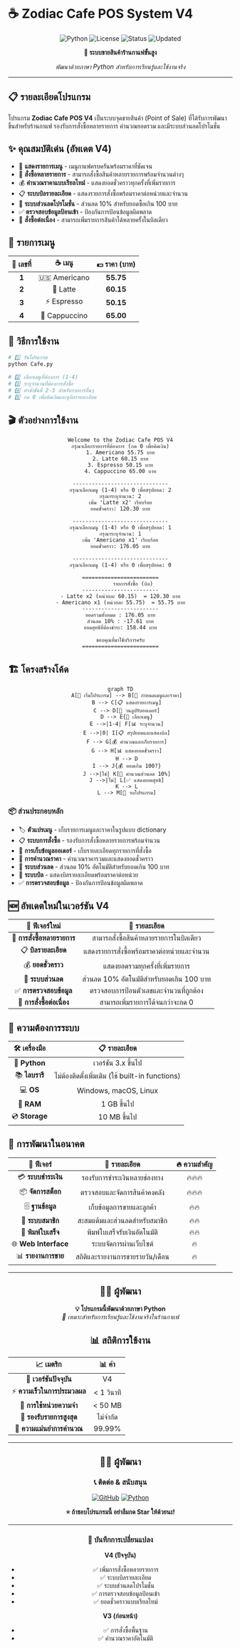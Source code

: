 # ☕ Zodiac Cafe POS System V4

<div align="center">

![Python](https://img.shields.io/badge/Python-3.x-blue.svg)
![License](https://img.shields.io/badge/License-MIT-green.svg)
![Status](https://img.shields.io/badge/Status-V4-brightgreen.svg)
![Updated](https://img.shields.io/badge/Updated-2024-orange.svg)

**🎯 ระบบขายสินค้าร้านกาแฟขั้นสูง**

*พัฒนาด้วยภาษา Python สำหรับการเรียนรู้และใช้งานจริง*

</div>

---

## 📋 รายละเอียดโปรแกรม

โปรแกรม **Zodiac Cafe POS V4** เป็นระบบจุดขายสินค้า (Point of Sale) ที่ได้รับการพัฒนาขึ้นสำหรับร้านกาแฟ รองรับการสั่งซื้อหลายรายการ คำนวณยอดรวม และมีระบบส่วนลดโปรโมชั่น

## ✨ คุณสมบัติเด่น (อัพเดต V4)

- 🍵 **แสดงรายการเมนู** - เมนูกาแฟครบครันพร้อมราคาที่ชัดเจน
- 🛒 **สั่งซื้อหลายรายการ** - สามารถสั่งซื้อสินค้าหลายรายการพร้อมจำนวนต่างๆ
- 💰 **คำนวณราคาแบบเรียลไทม์** - แสดงยอดชั่วคราวทุกครั้งที่เพิ่มรายการ
- 📋 **ระบบบิลรายละเอียด** - แสดงรายการสั่งซื้อพร้อมราคาต่อหน่วยและจำนวน
- 🎁 **ระบบส่วนลดโปรโมชั่น** - ส่วนลด 10% สำหรับยอดซื้อเกิน 100 บาท
- ✅ **ตรวจสอบข้อมูลป้อนเข้า** - ป้องกันการป้อนข้อมูลผิดพลาด
- 🔄 **สั่งซื้อต่อเนื่อง** - สามารถเพิ่มรายการสินค้าได้หลายครั้งในบิลเดียว

## 📖 รายการเมนู

<div align="center">

| 🔢 เลขที่ | ☕ เมนู | 💵 ราคา (บาท) |
|:--------:|:------:|:------------:|
| **1** | 🇺🇸 Americano | **55.75** |
| **2** | 🥛 Latte | **60.15** |
| **3** | ⚡ Espresso | **50.15** |
| **4** | 🎨 Cappuccino | **65.00** |

</div>

## 🚀 วิธีการใช้งาน

```bash
# 1️⃣ รันโปรแกรม
python Cafe.py

# 2️⃣ เลือกเมนูที่ต้องการ (1-4)
# 3️⃣ ระบุจำนวนที่ต้องการสั่งซื้อ
# 4️⃣ ทำซ้ำขั้นที่ 2-3 สำหรับรายการอื่นๆ
# 5️⃣ กด 0 เพื่อคิดเงินและดูบิลรายละเอียด
```

## 🎬 ตัวอย่างการใช้งาน

<div align="center">

```console
Welcome to the Zodiac Cafe POS V4
กรุณาเลือกรายการที่ต้องการ (กด 0 เพื่อคิดเงิน)
1. Americano 55.75 บาท
2. Latte 60.15 บาท
3. Espresso 50.15 บาท
4. Cappuccino 65.00 บาท

------------------------------
กรุณาเลือกเมนู (1-4) หรือ 0 เพื่อสรุปยอด: 2
กรุณาระบุจำนวน: 2
เพิ่ม 'Latte x2' เรียบร้อย
ยอดชั่วคราว: 120.30 บาท

------------------------------
กรุณาเลือกเมนู (1-4) หรือ 0 เพื่อสรุปยอด: 1
กรุณาระบุจำนวน: 1
เพิ่ม 'Americano x1' เรียบร้อย
ยอดชั่วคราว: 176.05 บาท

------------------------------
กรุณาเลือกเมนู (1-4) หรือ 0 เพื่อสรุปยอด: 0

========================
        รายการสั่งซื้อ (บิล)
------------------------
- Latte x2 (หน่วยละ 60.15) 	= 120.30 บาท
- Americano x1 (หน่วยละ 55.75) 	= 55.75 บาท
------------------------
ยอดรวมทั้งหมด : 176.05 บาท
ส่วนลด 10% : -17.61 บาท
ยอดสุทธิที่ต้องชำระ: 158.44 บาท

ขอบคุณที่มาใช้บริการครับ
========================
```

</div>

## 🏗️ โครงสร้างโค้ด

<div align="center">

```mermaid
graph TD
    A[🚀 เริ่มโปรแกรม] --> B[💾 กำหนดเมนูและราคา]
    B --> C[📋 แสดงรายการเมนู]
    C --> D[🔄 วนลูปรับออเดอร์]
    D --> E{👤 เลือกเมนู}
    E -->|1-4| F[📊 ระบุจำนวน]
    E -->|0| I[📋 สรุปยอดและแสดงบิล]
    F --> G[💰 คำนวณและเก็บรายการ]
    G --> H[📊 แสดงยอดชั่วคราว]
    H --> D
    I --> J{💰 ยอดเกิน 100?}
    J -->|ใช่| K[🎁 คำนวณส่วนลด 10%]
    J -->|ไม่| L[✅ แสดงยอดสุทธิ]
    K --> L
    L --> M[🎉 จบโปรแกรม]
```

</div>

### 📦 ส่วนประกอบหลัก

- 🏷️ **ตัวแปรเมนู** - เก็บรายการเมนูและราคาในรูปแบบ dictionary
- 📋 **ระบบการสั่งซื้อ** - รองรับการสั่งซื้อหลายรายการพร้อมจำนวน
- 💾 **การเก็บข้อมูลออเดอร์** - เก็บรายละเอียดทุกรายการที่สั่งซื้อ
- 🧮 **การคำนวณราคา** - คำนวณราคารวมและแสดงยอดชั่วคราว
- 🎁 **ระบบส่วนลด** - ส่วนลด 10% อัตโนมัติสำหรับยอดเกิน 100 บาท
- 📄 **ระบบบิล** - แสดงบิลรายละเอียดพร้อมราคาต่อหน่วย
- ✅ **การตรวจสอบข้อมูล** - ป้องกันการป้อนข้อมูลผิดพลาด

## 🆕 อัพเดตใหม่ในเวอร์ชัน V4

<div align="center">

| 🎯 ฟีเจอร์ใหม่ | 📝 รายละเอียด |
|:----------:|:----------:|
| 🛒 **การสั่งซื้อหลายรายการ** | สามารถสั่งซื้อสินค้าหลายรายการในบิลเดียว |
| 📋 **บิลรายละเอียด** | แสดงรายการสั่งซื้อพร้อมราคาต่อหน่วยและจำนวน |
| 💰 **ยอดชั่วคราว** | แสดงยอดรวมทุกครั้งที่เพิ่มรายการ |
| 🎁 **ระบบส่วนลด** | ส่วนลด 10% อัตโนมัติสำหรับยอดเกิน 100 บาท |
| ✅ **การตรวจสอบข้อมูล** | ตรวจสอบการป้อนตัวเลขและจำนวนที่ถูกต้อง |
| 🔄 **การสั่งซื้อต่อเนื่อง** | สามารถเพิ่มรายการได้จนกว่าจะกด 0 |

</div>

## 🔧 ความต้องการระบบ

<div align="center">

| 🛠️ เครื่องมือ | 📋 รายละเอียด |
|:----------:|:----------:|
| 🐍 **Python** | เวอร์ชัน 3.x ขึ้นไป |
| 📚 **ไลบรารี** | ไม่ต้องติดตั้งเพิ่มเติม (ใช้ built-in functions) |
| 💻 **OS** | Windows, macOS, Linux |
| 💾 **RAM** | 1 GB ขึ้นไป |
| 💿 **Storage** | 10 MB ขึ้นไป |

</div>

## 🚀 การพัฒนาในอนาคต

<div align="center">

| 🎯 ฟีเจอร์ | 📝 รายละเอียด | 🔥 ความสำคัญ |
|:--------:|:----------:|:----------:|
| 💳 **ระบบชำระเงิน** | รองรับการชำระเงินหลายช่องทาง | 🔥🔥🔥 |
| 📦 **จัดการสต็อก** | ตรวจสอบและจัดการสินค้าคงคลัง | 🔥🔥🔥 |
| 🗄️ **ฐานข้อมูล** | เก็บข้อมูลการขายและลูกค้า | 🔥🔥 |
| 👥 **ระบบสมาชิก** | สะสมแต้มและส่วนลดสำหรับสมาชิก | 🔥🔥 |
| 🧾 **พิมพ์ใบเสร็จ** | พิมพ์ใบเสร็จรับเงินอัตโนมัติ | 🔥🔥 |
| 🌐 **Web Interface** | ระบบจัดการผ่านเว็บไซต์ | 🔥 |
| 📊 **รายงานการขาย** | สถิติและรายงานการขายรายวัน/เดือน | 🔥 |

</div>

---

<div align="center">

## 👨‍💻 ผู้พัฒนา

**💡 โปรแกรมนี้พัฒนาด้วยภาษา Python**  
*🎯 เหมาะสำหรับการเรียนรู้และใช้งานจริงในร้านกาแฟ*

## 📊 สถิติการใช้งาน

<div align="center">

| 📈 เมตริก | 📊 ค่า |
|:-------:|:----:|
| 🔢 **เวอร์ชันปัจจุบัน** | V4 |
| ⚡ **ความเร็วในการประมวลผล** | < 1 วินาที |
| 💾 **การใช้หน่วยความจำ** | < 50 MB |
| 🛒 **รองรับรายการสูงสุด** | ไม่จำกัด |
| 🎯 **ความแม่นยำการคำนวณ** | 99.99% |

</div>

---

<div align="center">

## 👨‍💻 ผู้พัฒนา

### 📞 ติดต่อ & สนับสนุน

[![GitHub](https://img.shields.io/badge/GitHub-100000?style=for-the-badge&logo=github&logoColor=white)](https://github.com)
[![Python](https://img.shields.io/badge/Python-3776AB?style=for-the-badge&logo=python&logoColor=white)](https://python.org)

**⭐ ถ้าชอบโปรแกรมนี้ อย่าลืมกด Star ให้ด้วยนะ!**

---

### 📝 บันทึกการเปลี่ยนแปลง

**V4 (ปัจจุบัน)**
- ✅ เพิ่มการสั่งซื้อหลายรายการ
- ✅ ระบบบิลรายละเอียด
- ✅ ระบบส่วนลดโปรโมชั่น
- ✅ การตรวจสอบข้อมูลป้อนเข้า
- ✅ ยอดชั่วคราวแบบเรียลไทม์

**V3 (ก่อนหน้า)**
- ✅ การสั่งซื้อพื้นฐาน
- ✅ คำนวณราคาอัตโนมัติ

</div> 